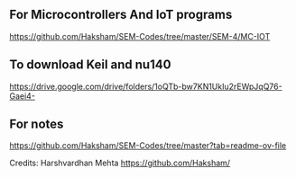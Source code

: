 ## For Microcontrollers And IoT programs
https://github.com/Haksham/SEM-Codes/tree/master/SEM-4/MC-IOT

## To download Keil and nu140
https://drive.google.com/drive/folders/1oQTb-bw7KN1UkIu2rEWpJqQ76-Gaei4-

## For notes
https://github.com/Haksham/SEM-Codes/tree/master?tab=readme-ov-file

Credits: Harshvardhan Mehta https://github.com/Haksham/

